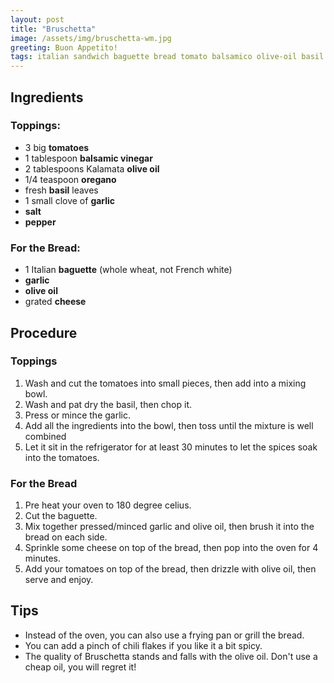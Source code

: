 ```yaml
---
layout: post
title: "Bruschetta"
image: /assets/img/bruschetta-wm.jpg
greeting: Buon Appetito!
tags: italian sandwich baguette bread tomato balsamico olive-oil basil garlic cheese light
---
```


## Ingredients

### Toppings:

 - 3 big __tomatoes__
 - 1 tablespoon __balsamic vinegar__
 - 2 tablespoons Kalamata __olive oil__
 - 1/4 teaspoon __oregano__
 - fresh __basil__ leaves
 - 1 small clove of __garlic__
 - __salt__
 - __pepper__
 
### For the Bread:

 - 1 Italian __baguette__ (whole wheat, not French white)
 - __garlic__
 - __olive oil__
 - grated __cheese__
 
## Procedure

### Toppings

 1. Wash and cut the tomatoes into small pieces, then add into a mixing bowl.
 1. Wash and pat dry the basil, then chop it.
 1. Press or mince the garlic.
 1. Add all the ingredients into the bowl, then toss until the mixture is well combined
 1. Let it sit in the refrigerator for at least 30 minutes to let the spices soak into the tomatoes.
 
### For the Bread

 1. Pre heat your oven to 180 degree celius.
 1. Cut the baguette.
 1. Mix together pressed/minced garlic and olive oil, then brush it into the bread on each side.
 1. Sprinkle some cheese on top of the bread, then pop into the oven for 4 minutes.
 1. Add your tomatoes on top of the bread, then drizzle with olive oil, then serve and enjoy.
 
## Tips

 - Instead of the oven, you can also use a frying pan or grill the bread.
 - You can add a pinch of chili flakes if you like it a bit spicy.
 - The quality of Bruschetta stands and falls with the olive oil. Don't use a cheap oil, you will regret it!
